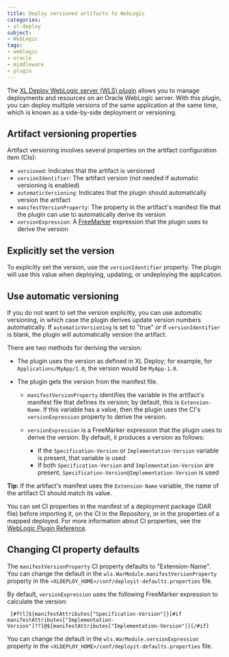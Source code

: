 ```yaml
---
title: Deploy versioned artifacts to WebLogic
categories:
- xl-deploy
subject:
- WebLogic
tags:
- weblogic
- oracle
- middleware
- plugin
---
```


The [XL Deploy WebLogic server (WLS) plugin](/xl-deploy/concept/weblogic-plugin.html) allows you to manage deployments and resources on an Oracle WebLogic server. With this plugin, you can deploy multiple versions of the same application at the same time, which is known as a side-by-side deployment or versioning.

## Artifact versioning properties

Artifact versioning involves several properties on the artifact configuration item (CIs):

* `versioned`: Indicates that the artifact is versioned
* `versionIdentifier`: The artifact version (not needed if automatic versioning is enabled)
* `automaticVersioning`: Indicates that the plugin should automatically version the artifact
* `manifestVersionProperty`: The property in the artifact's manifest file that the plugin can use to automatically derive its version
* `versionExpression`: A [FreeMarker](http://freemarker.org/) expression that the plugin uses to derive the version

## Explicitly set the version

To explicitly set the version, use the `versionIdentifier` property. The plugin will use this value when deploying, updating, or undeploying the application.

## Use automatic versioning

If you do not want to set the version explicitly, you can use automatic versioning, in which case the plugin derives update version numbers automatically. If `automaticVersioning` is set to "true" *or* if `versionIdentifier` is blank, the plugin will automatically version the artifact.

There are two methods for deriving the version:

* The plugin uses the version as defined in XL Deploy; for example, for `Applications/MyApp/1.0`, the version would be `MyApp-1.0`.

* The plugin gets the version from the manifest file.

    * `manifestVersionProperty` identifies the variable in the artifact's manifest file that defines its version; by default, this is `Extension-Name`. If this variable has a value, then the plugin uses the CI's `versionExpression` property to derive the version.

    * `versionExpression` is a FreeMarker expression that the plugin uses to derive the version. By default, it produces a version as follows:

        * If the `Specification-Version` or `Implementation-Version` variable is present, that variable is used
        * If both `Specification-Version` and `Implementation-Version` are present, `Specification-Version@Implementation-Version` is used

**Tip:** If the artifact's manifest uses the `Extension-Name` variable, the name of the artifact CI should match its value.

You can set CI properties in the manifest of a deployment package (DAR file) before importing it, on the CI in the Repository, or in the properties of a mapped deployed. For more information about CI properties, see the [WebLogic Plugin Reference](/xl-deploy/latest/wlsPluginManual.html).

## Changing CI property defaults

The `manifestVersionProperty` CI property defaults to "Extension-Name". You can change the default in the `wls.WarModule.manifestVersionProperty` property in the `<XLDEPLOY_HOME>/conf/deployit-defaults.properties` file.

By default, `versionExpression` uses the following FreeMarker expression to calculate the version:

     [#ftl]${manifestAttributes["Specification-Version"]}[#if manifestAttributes["Implementation-Version"]??]@${manifestAttributes["Implementation-Version"]}[/#if]

You can change the default in the `wls.WarModule.versionExpression` property in the `<XLDEPLOY_HOME>/conf/deployit-defaults.properties` file.
